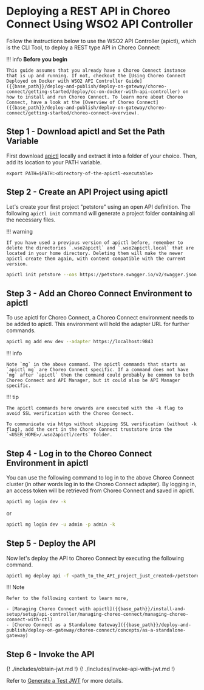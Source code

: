 # Deploying a REST API in Choreo Connect Using WSO2 API Controller

Follow the instructions below to use the WSO2 API Controller (apictl), which is the CLI Tool, to deploy a REST type API in Choreo Connect:

!!! info
    **Before you begin**

    This guide assumes that you already have a Choreo Connect instance that is up and running. If not, checkout the [Using Choreo Connect Deployed on Docker with WSO2 API Controller Guide]({{base_path}}/deploy-and-publish/deploy-on-gateway/choreo-connect/getting-started/deploy/cc-on-docker-with-api-controller) on how to install and run Choreo Connect. To learn more about Choreo Connect, have a look at the [Overview of Choreo Connect]({{base_path}}/deploy-and-publish/deploy-on-gateway/choreo-connect/getting-started/choreo-connect-overview). 

## Step 1 - Download apictl and Set the Path Variable 

First download [apictl](https://github.com/wso2/product-apim-tooling/releases) locally and extract it into a folder of your choice. Then, add its location to your PATH variable.

```
export PATH=$PATH:<directory-of-the-apictl-executable>
```

## Step 2 - Create an API Project using apictl

Let's create your first project "petstore" using an open API definition. The following `apictl init` command will generate a project folder containing all the necessary files.

!!! warning

    If you have used a previous version of apictl before, remember to delete the directories `.wso2apictl` and `.wso2apictl.local` that are located in your home directory. Deleting them will make the newer apictl create them again, with content compatible with the current version.

``` bash
apictl init petstore --oas https://petstore.swagger.io/v2/swagger.json
```

## Step 3 - Add an Choreo Connect Environment to apictl

To use apictl for Choreo Connect, a Choreo Connect environment needs to be added to apictl. This environment will hold the adapter URL for further commands.

``` bash
apictl mg add env dev --adapter https://localhost:9843
```

!!! info

    Note `mg` in the above command. The apictl commands that starts as `apictl mg` are Choreo Connect specific. If a command does not have `mg` after `apictl` then the command could probably be common to both Choreo Connect and API Manager, but it could also be API Manager specific. 

!!! tip

    The apictl commands here onwards are executed with the -k flag to avoid SSL verification with the Choreo Connect.

    To communicate via https without skipping SSL verification (without -k flag), add the cert in the Choreo Connect truststore into the `<USER_HOME>/.wso2apictl/certs` folder.

## Step 4 - Log in to the Choreo Connect Environment in apictl

You can use the following command to log in to the above Choreo Connect cluster (in other words log in to the Choreo Connect adapter). By logging in, an access token will be retrieved from Choreo Connect and saved in apictl.

``` bash
apictl mg login dev -k
```

or

``` bash
apictl mg login dev -u admin -p admin -k
```

## Step 5 - Deploy the API

Now let's deploy the API to Choreo Connect by executing the following command.

``` bash
apictl mg deploy api -f <path_to_the_API_project_just_created>/petstore -e dev -k
```

!!! Note 

    Refer to the following content to learn more,

    - [Managing Choreo Connect with apictl]({{base_path}}/install-and-setup/setup/api-controller/managing-choreo-connect/managing-choreo-connect-with-ctl)
    - [Choreo Connect as a Standalone Gateway]({{base_path}}/deploy-and-publish/deploy-on-gateway/choreo-connect/concepts/as-a-standalone-gateway)

##  Step 6 - Invoke the API
{! ./includes/obtain-jwt.md !}
{! ./includes/invoke-api-with-jwt.md !}

<!-- brought the following here because the path becomes relative when included in the includes folder -->
Refer to [Generate a Test JWT]({{base_path}}/deploy-and-publish/deploy-on-gateway/choreo-connect/security/generate-a-test-jwt) for more details.